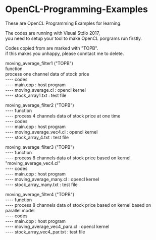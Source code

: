 # OpenCL-Programming-Examples
These are OpenCL Programming Examples for learning.

The codes are running with Visual Stdio 2017,  
you need to setup your tool to make OpenCL porgrams run firstly. 

Codes copied from <The OpenCL Programming Book> are marked with "TOPB".  
if this makes you unhappy, please conntact me to delete.  
  
moving_average_filter1 ("TOPB")  
    function   
        process one channel data of stock price   
  ---- codes   
    ---- main.cpp                 : host program  
    ---- moving_average.cl        : opencl kernel  
    ---- stock_array1.txt         : test file  

moving_average_filter2 ("TOPB")  
  ---- function  
    ---- process 4 channels data of stock price at one time  
  ---- codes  
    ---- main.cpp                 : host program  
    ---- moving_average_vec4.cl   : opencl kernel  
    ---- stock_array_4.txt        : test file  
    
moving_average_filter3 ("TOPB")  
  ---- function  
    ---- process 8 channels data of stock price based on kernel "moving_average_vec4.cl"  
  ---- codes  
    ---- main.cpp                 : host program  
    ---- moving_average_many.cl   : opencl kernel  
    ---- stock_array_many.txt     : test file  

moving_average_filter4 ("TOPB")  
  ---- function  
    ---- process 8 channels data of stock price based on kernel based on parallel model  
  ---- codes  
    ---- main.cpp                 : host program  
    ---- moving_average_vec4_para.cl : opencl kernel  
    ---- stock_array_vec4_par.txt : test file  






